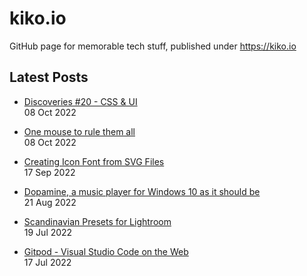 # kiko.io

GitHub page for memorable tech stuff, published under https://kiko.io

## Latest Posts
<!-- BLOG-POST-LIST:START -->
 - [Discoveries #20 - CSS &amp; UI](https://kiko.io/post/Discoveries-20-CSS-UI/)   
 08 Oct 2022   

 - [One mouse to rule them all](https://kiko.io/post/One-mouse-to-rule-them-all/)   
 08 Oct 2022   

 - [Creating Icon Font from SVG Files](https://kiko.io/post/Creating-Icon-Font-from-SVG-Files/)   
 17 Sep 2022   

 - [Dopamine, a music player for Windows 10 as it should be](https://kiko.io/post/Dopamine-a-music-player-for-Windows-10-as-it-should-be/)   
 21 Aug 2022   

 - [Scandinavian Presets for Lightroom](https://kiko.io/post/Scandinavian-Presets-for-Lightroom/)   
 19 Jul 2022   

 - [Gitpod - Visual Studio Code on the Web](https://kiko.io/post/Gitpod-Visual-Studio-Code-on-the-Web/)   
 17 Jul 2022   
<!-- BLOG-POST-LIST:END -->
